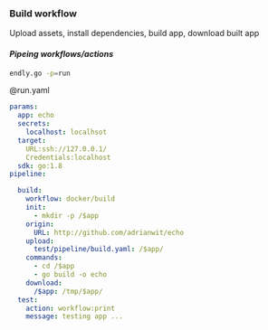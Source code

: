 ### Build workflow


Upload assets, install dependencies, build app, download built app 

#### _Pipeing workflows/actions_

```bash
endly.go -p=run
```

@run.yaml
```yaml
params:
  app: echo
  secrets:
    localhost: localhsot
  target:
    URL:ssh://127.0.0.1/
    Credentials:localhost
  sdk: go:1.8
pipeline:

  build:
    workflow: docker/build
    init: 
      - mkdir -p /$app
    origin:
      URL: http://github.com/adrianwit/echo
    upload:
      test/pipeline/build.yaml: /$app/
    commands:
      - cd /$app
      - go build -o echo
    download:
      /$app: /tmp/$app/
  test:
    action: workflow:print
    message: testing app ...
```
